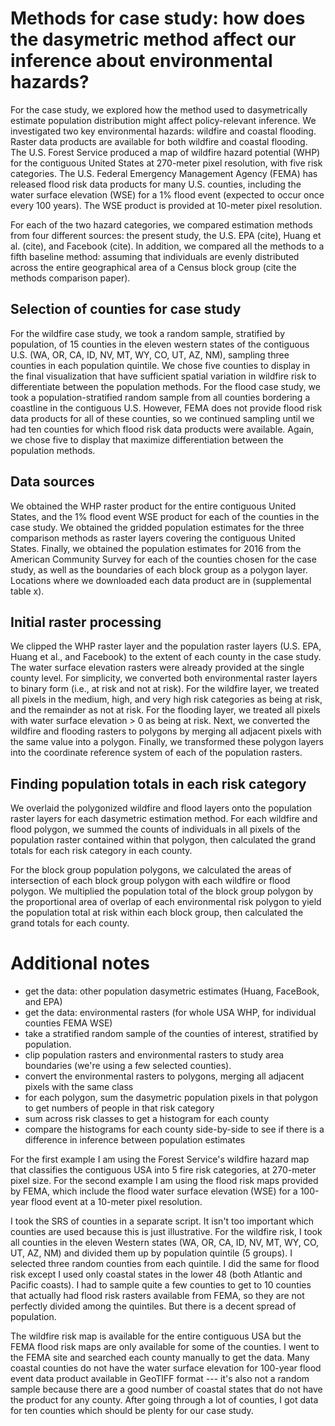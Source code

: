 # Methods for case study: how does the dasymetric method affect our inference about environmental hazards?

For the case study, we explored how the method used to dasymetrically estimate population distribution might affect policy-relevant inference. We investigated two key environmental hazards: wildfire and coastal flooding. Raster data products are available for both wildfire and coastal flooding. The U.S. Forest Service produced a map of wildfire hazard potential (WHP) for the contiguous United States at 270-meter pixel resolution, with five risk categories. The U.S. Federal Emergency Management Agency (FEMA) has released flood risk data products for many U.S. counties, including the water surface elevation (WSE) for a 1% flood event (expected to occur once every 100 years). The WSE product is provided at 10-meter pixel resolution.

For each of the two hazard categories, we compared estimation methods from four different sources: the present study, the U.S. EPA (cite), Huang et al. (cite), and Facebook (cite). In addition, we compared all the methods to a fifth baseline method: assuming that individuals are evenly distributed across the entire geographical area of a Census block group (cite the methods comparison paper).

## Selection of counties for case study

For the wildfire case study, we took a random sample, stratified by population, of 15 counties in the eleven western states of the contiguous U.S. (WA, OR, CA, ID, NV, MT, WY, CO, UT, AZ, NM), sampling three counties in each population quintile. We chose five counties to display in the final visualization that have sufficient spatial variation in wildfire risk to differentiate between the population methods. For the flood case study, we took a population-stratified random sample from all counties bordering a coastline in the contiguous U.S. However, FEMA does not provide flood risk data products for all of these counties, so we continued sampling until we had ten counties for which flood risk data products were available. Again, we chose five to display that maximize differentiation between the population methods.

## Data sources

We obtained the WHP raster product for the entire contiguous United States, and the 1% flood event WSE product for each of the counties in the case study. We obtained the gridded population estimates for the three comparison methods as raster layers covering the contiguous United States. Finally, we obtained the population estimates for 2016 from the American Community Survey for each of the counties chosen for the case study, as well as the boundaries of each block group as a polygon layer. Locations where we downloaded each data product are in (supplemental table x).

## Initial raster processing

We clipped the WHP raster layer and the population raster layers (U.S. EPA, Huang et al., and Facebook) to the extent of each county in the case study. The water surface elevation rasters were already provided at the single county level. For simplicity, we converted both environmental raster layers to binary form (i.e., at risk and not at risk). For the wildfire layer, we treated all pixels in the medium, high, and very high risk categories as being at risk, and the remainder as not at risk. For the flooding layer, we treated all pixels with water surface elevation > 0 as being at risk. Next, we converted the wildfire and flooding rasters to polygons by merging all adjacent pixels with the same value into a polygon. Finally, we transformed these polygon layers into the coordinate reference system of each of the population rasters.

## Finding population totals in each risk category

We overlaid the polygonized wildfire and flood layers onto the population raster layers for each dasymetric estimation method. For each wildfire and flood polygon, we summed the counts of individuals in all pixels of the population raster contained within that polygon, then calculated the grand totals for each risk category in each county.

For the block group population polygons, we calculated the areas of intersection of each block group polygon with each wildfire or flood polygon. We multiplied the population total of the block group polygon by the proportional area of overlap of each environmental risk polygon to yield the population total at risk within each block group, then calculated the grand totals for each county.

# Additional notes

- get the data: other population dasymetric estimates (Huang, FaceBook, and EPA)
- get the data: environmental rasters (for whole USA WHP, for individual counties FEMA WSE)
- take a stratified random sample of the counties of interest, stratified by population.
- clip population rasters and environmental rasters to study area boundaries (we're using a few selected counties). 
- convert the environmental rasters to polygons, merging all adjacent pixels with the same class
- for each polygon, sum the dasymetric population pixels in that polygon to get numbers of people in that risk category
- sum across risk classes to get a histogram for each county
- compare the histograms for each county side-by-side to see if there is a difference in inference between population estimates

For the first example I am using the Forest Service's wildfire hazard map that classifies the contiguous USA into 5 fire risk categories, at 270-meter pixel size. For the second example I am using the flood risk maps provided by FEMA, which include the flood water surface elevation (WSE) for a 100-year flood event at a 10-meter pixel resolution.

I took the SRS of counties in a separate script. It isn't too important which counties are used because this is just illustrative. For the wildfire risk, I took all counties in the eleven Western states (WA, OR, CA, ID, NV, MT, WY, CO, UT, AZ, NM) and divided them up by population quintile (5 groups). I selected three random counties from each quintile. I did the same for flood risk except I used only coastal states in the lower 48 (both Atlantic and Pacific coasts). I had to sample quite a few counties to get to 10 counties that actually had flood risk rasters available from FEMA, so they are not perfectly divided among the quintiles. But there is a decent spread of population.

The wildfire risk map is available for the entire contiguous USA but the FEMA flood risk maps are only available for some of the counties. I went to the FEMA site and searched each county manually to get the data. Many coastal counties do not have the water surface elevation for 100-year flood event data product available in GeoTIFF format --- it's also not a random sample because there are a good number of coastal states that do not have the product for any county. After going through a lot of counties, I got data for ten counties which should be plenty for our case study.
